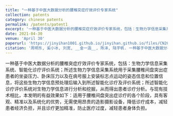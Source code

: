 ```yaml
---
title: "一种基于中医大数据分析的腰椎突症疗效评价专家系统"
collection: patents
category: chinese patents
permalink: /patents/patent1
excerpt: '一种基于中医大数据分析的腰椎突症疗效评价专家系统，包括：生物力学信息采集系统、智能化诊疗评价系统。'
date: 2021-04-30
venue: 'April 30'
paperurl: 'https://jinyihan1001.github.io/jinyihan.github.io/files/CN202110048140.pdf'
citation: '周明东, 奚小冰, 刘宽, __金一涵__, 陈泽, 陆宇帆. 一种基于中医大数据分析的腰椎突症疗效评价专家系统. 申请号: CN202110048140.6'
---
```


一种基于中医大数据分析的腰椎突症疗效评价专家系统，包括：生物力学信息采集系统、智能化诊疗评价系统；所述生物力学信息采集系统用于采集腰椎间盘突出症患者的坐姿压力、卧床压力以及在病号服上安装标志点运动的姿态信息和位置信息，将这些生物力学信息预处理后输入到所述智能化诊疗及评价系统；所述智能化诊疗评价系统对生物力学信息进行分析和挖掘，从而得出患者诊疗分析。与现有技术相比，本发明的有益效果如下：适用于腰椎间盘突出症诊疗的各个阶段，具有客观、精准以及系统化的优势，无需使用昂贵的造影摄影设备，降低诊疗成本，减轻患者经济负担，并且诊疗更加精准，防止医疗过度，减轻患者身体负担。
